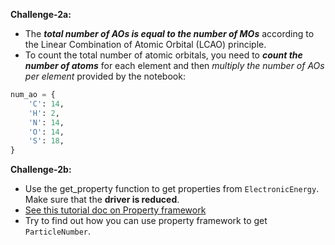 **Challenge-2a:**
* The **_total number of AOs is equal to the number of MOs_** according to the Linear Combination of Atomic Orbital (LCAO) principle.
* To count the total number of atomic orbitals, you need to _**count the number of atoms**_ for each element and then _multiply the number of AOs per element_ provided by the notebook:
```python
num_ao = {
    'C': 14,
    'H': 2,
    'N': 14,
    'O': 14,
    'S': 18,
}
```

**Challenge-2b:**
* Use the get_property function to get properties from `ElectronicEnergy`. Make sure that the **driver is reduced**.
* [See this tutorial doc on Property framework](https://qiskit.org/documentation/nature/tutorials/08_property_framework.html)
* Try to find out how you can use property framework to get `ParticleNumber`.
